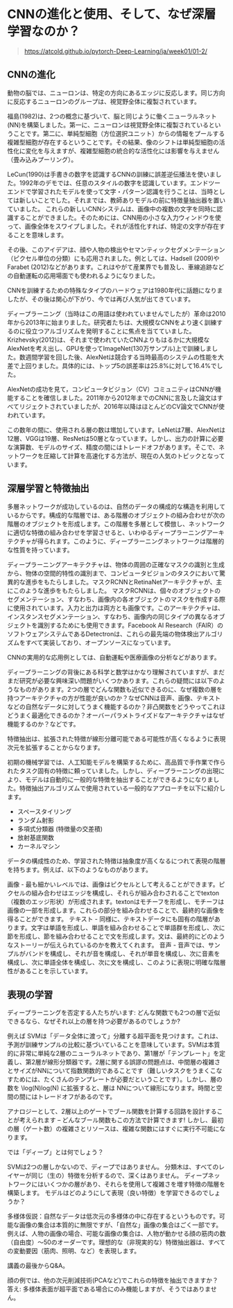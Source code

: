 # CNNの進化と使用、そして、なぜ深層学習なのか？
> https://atcold.github.io/pytorch-Deep-Learning/ja/week01/01-2/

## CNNの進化
動物の脳では、ニューロンは、特定の方向にあるエッジに反応します。同じ方向に反応するニューロンのグループは、視覚野全体に複製されています。

福島(1982)は、2つの概念に基づいて、脳と同じように働くニューラルネット(NN)を構築しました。第一に、ニューロンは視覚野全体に複製されているということです。第二に、単純型細胞（方位選択ユニット）からの情報をプールする複雑型細胞が存在するということです。その結果、像のシフトは単純型細胞の活性化に変化を与えますが、複雑型細胞の統合的な活性化には影響を与えません（畳み込みプーリング）。

LeCun(1990)は手書きの数字を認識するCNNの訓練に誤差逆伝播法を使いました。1992年のデモでは、任意のスタイルの数字を認識しています。エンドツーエンドで学習されたモデルを使って文字・パターン認識を行うことは、当時としては新しいことでした。それまでは、教師ありモデルの前に特徴量抽出器を置いていました。 これらの新しいCNNシステムは、画像中の複数の文字を同時に認識することができました。そのためには、CNN用の小さな入力ウィンドウを使って、画像全体をスワイプしました。それが活性化すれば、特定の文字が存在することを意味します。

その後、このアイデアは、顔や人物の検出やセマンティックセグメンテーション（ピクセル単位の分類）にも応用されました。例としては、Hadsell (2009)やFarabet (2012)などがあります。これはやがて産業界でも普及し、車線追跡などの自動運転の応用場面でも使われるようになりました。

CNNを訓練するための特殊なタイプのハードウェアは1980年代に話題になりましたが、その後は関心が下がり、今では再び人気が出てきています。

ディープラーニング（当時はこの用語は使われていませんでしたが）革命は2010年から2013年に始まりました。研究者たちは、大規模なCNNをより速く訓練するのに役立つアルゴリズムを発明することに焦点を当てていました。Krizhevsky(2012)は、それまで使われていたCNNよりもはるかに大規模なAlexNetを考え出し、GPUを使ってImageNet(130万サンプル)上で訓練しました。数週間学習を回した後、AlexNetは競合する当時最高のシステムの性能を大差で上回りました。具体的には、トップ5の誤差率は25.8%に対して16.4%でした。

AlexNetの成功を見て，コンピュータビジョン（CV）コミュニティはCNNが機能することを確信しました。2011年から2012年までのCNNに言及した論文はすべてリジェクトされていましたが、2016年以降はほとんどのCV論文でCNNが使われています。

この数年の間に、使用される層の数は増加しています。LeNetは7層、AlexNetは12層、VGGは19層、ResNetは50層となっています。しかし、出力の計算に必要な演算数、モデルのサイズ、精度の間にはトレードオフがあります。そこで、ネットワークを圧縮して計算を高速化する方法が、現在の人気のトピックとなっています。

## 深層学習と特徴抽出
多層ネットワークが成功しているのは、自然のデータの構成的な構造を利用しているからです。構成的な階層では、ある階層のオブジェクトの組み合わせが次の階層のオブジェクトを形成します。この階層を多層として模倣し、ネットワークに適切な特徴の組み合わせを学習させると、いわゆるディープラーニングアーキテクチャが得られます。このように、ディープラーニングネットワークは階層的な性質を持っています。

ディープラーニングアーキテクチャは、物体の周囲の正確なマスクの識別と生成から、物体の空間的特性の識別まで、コンピュータビジョンのタスクにおいて驚異的な進歩をもたらしました。マスクRCNNとRetinaNetアーキテクチャが、主にこのような進歩をもたらしました。 マスクRCNNは、個々のオブジェクトのセグメンテーション、すなわち、画像内の各オブジェクトのマスクを作成する際に使用されています。入力と出力は両方とも画像です。このアーキテクチャは、インスタンスセグメンテーション、すなわち、画像内の同じタイプの異なるオブジェクトを識別するためにも使用できます。Facebook AI Research（FAIR）のソフトウェアシステムであるDetectronは、これらの最先端の物体検出アルゴリズムをすべて実装しており、オープンソースになっています。

CNNの実用的な応用例としては、自動運転や医療画像の分析などがあります。

ディープラーニングの背後にある科学と数学はかなり理解されていますが、まだまだ研究が必要な興味深い問題がいくつかあります。これらの疑問には以下のようなものがあります。2つの層でどんな関数も近似できるのに、なぜ複数の層を持つアーキテクチャの方が性能が良いのか？なぜCNNは音声、画像、テキストなどの自然なデータに対してうまく機能するのか？非凸関数をどうやってこれほどうまく最適化できるのか？オーバーパラメトライズドなアーキテクチャはなぜ機能するのか？などです。

特徴抽出は、拡張された特徴が線形分離可能である可能性が高くなるように表現次元を拡張することからなります。

初期の機械学習では、人工知能モデルを構築するために、高品質で手作業で作られたタスク固有の特徴に頼っていました。しかし、ディープラーニングの出現により、モデルは自動的に一般的な特徴を抽出することができるようになりました。特徴抽出アルゴリズムで使用されている一般的なアプローチを以下に紹介します。

- スペースタイリング
- ランダム射影
- 多項式分類器 (特徴量の交差積)
- 放射基底関数
- カーネルマシン

データの構成性のため、学習された特徴は抽象度が高くなるにつれて表現の階層を持ちます。例えば、以下のようなものがあります。

画像 - 最も細かいレベルでは、画像はピクセルとして考えることができます。ピクセルの組み合わせはエッジを構成し、それらが組み合わされることでtexton（複数のエッジ形状）が形成されます。textonはモチーフを形成し、モチーフは画像の一部を形成します。これらの部分を組み合わせることで、最終的な画像を得ることができます。
テキスト - 同様に、テキストデータにも固有の階層があります。文字は単語を形成し、単語を組み合わせることで単語群を形成し、次に節を形成し、節を組み合わせることで文を形成します。文は、最終的にどのようなストーリーが伝えられているのかを教えてくれます。
音声 - 音声では、サンプルがバンドを構成し、それが音を構成し、それが単音を構成し、次に音素を構成し、次に単語全体を構成し、次に文を構成し、このように表現に明確な階層性があることを示しています。

## 表現の学習
ディープラーニングを否定する人たちがいます: どんな関数でも2つの層で近似できるなら、なぜそれ以上の層を持つ必要があるのでしょうか?

例えば SVMは「データ全体に渡って」分離する超平面を見つけます。これは、予測が訓練サンプルの比較に基づいていることを意味しています。SVMは本質的に非常に単純な2層のニューラルネットであり、第1層が「テンプレート」を定義し、第2層が線形分類器です。2層に関する誤謬の問題点は、中間層の複雑さとサイズがNNについて指数関数的であることです（難しいタスクをうまくこなすためには、たくさんのテンプレートが必要だということです）。しかし、層の数を \log(N)log(N) に拡張すると、層は NNについて線形になります。時間と空間の間にはトレードオフがあるのです。

アナロジーとして、2層以上のゲートでブール関数を計算する回路を設計することが考えられます – どんなブール関数もこの方法で計算できます! しかし、最初の層（ゲート数）の複雑さとリソースは、複雑な関数にはすぐに実行不可能になります。

では「ディープ」とは何でしょう？

SVMは2つの層しかないので、ディープではありません。
分類木は、すべてのレイヤーが同じ（生の）特徴を分析するので、深くはありません。
ディープネットワークにはいくつかの層があり、それらを使用して複雑さを増す特徴の階層を構築します。
モデルはどのようにして表現（良い特徴）を学習できるのでしょうか？

多様体仮説：自然なデータは低次元の多様体の中に存在するというものです。可能な画像の集合は本質的に無限ですが、「自然な」画像の集合はごく一部です。例えば、人物の画像の場合、可能な画像の集合は、人物が動かせる顔の筋肉の数（自由度）〜50のオーダーです。理想的な（非現実的な）特徴抽出器は、すべての変動要因（筋肉、照明、など）を表現します。

講義の最後からQ&A。

顔の例では、他の次元削減技術(PCAなど)でこれらの特徴を抽出できますか？
答え: 多様体表面が超平面である場合にのみ機能しますが、そうではありません。
